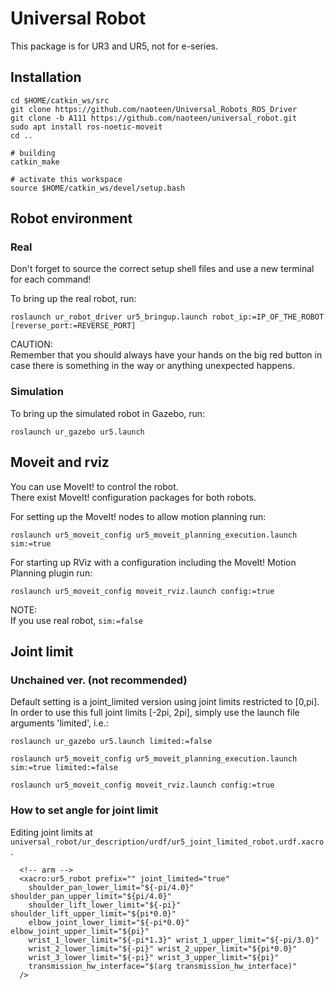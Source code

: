 # Universal Robot

This package is for UR3 and UR5, not for e-series.

## Installation

```
cd $HOME/catkin_ws/src
git clone https://github.com/naoteen/Universal_Robots_ROS_Driver
git clone -b A111 https://github.com/naoteen/universal_robot.git
sudo apt install ros-noetic-moveit
cd ..

# building
catkin_make

# activate this workspace
source $HOME/catkin_ws/devel/setup.bash
```


## Robot environment

### Real
Don't forget to source the correct setup shell files and use a new terminal for each command!   

To bring up the real robot, run:

```roslaunch ur_robot_driver ur5_bringup.launch robot_ip:=IP_OF_THE_ROBOT [reverse_port:=REVERSE_PORT]```

CAUTION:  
Remember that you should always have your hands on the big red button in case there is something in the way or anything unexpected happens.


### Simulation
To bring up the simulated robot in Gazebo, run:

```roslaunch ur_gazebo ur5.launch```


## Moveit and rviz
You can use MoveIt! to control the robot.  
There exist MoveIt! configuration packages for both robots.  

For setting up the MoveIt! nodes to allow motion planning run:

```roslaunch ur5_moveit_config ur5_moveit_planning_execution.launch sim:=true```

For starting up RViz with a configuration including the MoveIt! Motion Planning plugin run:

```roslaunch ur5_moveit_config moveit_rviz.launch config:=true```

NOTE:  
If you use real robot, ``sim:=false``



## Joint limit 

### Unchained ver. (not recommended)
Default setting is a joint_limited version using joint limits restricted to [0,pi]. In order to use this full joint limits [-2pi, 2pi], simply use the launch file arguments 'limited', i.e.:  

```roslaunch ur_gazebo ur5.launch limited:=false```

```roslaunch ur5_moveit_config ur5_moveit_planning_execution.launch sim:=true limited:=false```

```roslaunch ur5_moveit_config moveit_rviz.launch config:=true```


### How to set angle for joint limit
Editing  joint limits at ```universal_robot/ur_description/urdf/ur5_joint_limited_robot.urdf.xacro```.

```
  <!-- arm -->
  <xacro:ur5_robot prefix="" joint_limited="true"
    shoulder_pan_lower_limit="${-pi/4.0}" shoulder_pan_upper_limit="${pi/4.0}"
    shoulder_lift_lower_limit="${-pi}" shoulder_lift_upper_limit="${pi*0.0}"
    elbow_joint_lower_limit="${-pi*0.0}" elbow_joint_upper_limit="${pi}"
    wrist_1_lower_limit="${-pi*1.3}" wrist_1_upper_limit="${-pi/3.0}"
    wrist_2_lower_limit="${-pi}" wrist_2_upper_limit="${pi*0.0}"
    wrist_3_lower_limit="${-pi}" wrist_3_upper_limit="${pi}"
    transmission_hw_interface="$(arg transmission_hw_interface)"
  />
```
